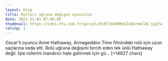 ```yaml
--- 
layout: blog
title: Rolleri uğruna değişen oyuncular
date: 2021-11-01 07:46:05
thumbnail: https://cdn1.ntv.com.tr/gorsel/Di971XdGN0mCZJ64rmeC2A.jpg?width=1080&mode=crop&scale=both
rating: 3
---
```

Oscar'lı oyuncu Anne Hathaway, Armageddon Time filmindeki rolü için uzun saçlarına veda etti. Rolü uğruna değişimi tercih eden tek ünlü Hathaway değil. İşte rollerini inandırıcı hale getirmek için gü… [+14927 chars]